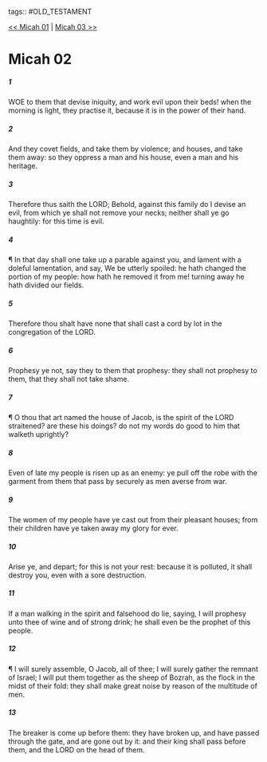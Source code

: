 tags:: #OLD_TESTAMENT

[<< Micah 01](OLD_TESTAMENT/33_Micah/Micah_01.md) | [Micah 03 >>](OLD_TESTAMENT/33_Micah/Micah_03.md)

# Micah 02

##### 1

WOE to them that devise iniquity, and work evil upon their beds! when the morning is light, they practise it, because it is in the power of their hand.

##### 2

And they covet fields, and take them by violence; and houses, and take them away: so they oppress a man and his house, even a man and his heritage.

##### 3

Therefore thus saith the LORD; Behold, against this family do I devise an evil, from which ye shall not remove your necks; neither shall ye go haughtily: for this time is evil.

##### 4

¶ In that day shall one take up a parable against you, and lament with a doleful lamentation, and say, We be utterly spoiled: he hath changed the portion of my people: how hath he removed it from me! turning away he hath divided our fields.

##### 5

Therefore thou shalt have none that shall cast a cord by lot in the congregation of the LORD.

##### 6

Prophesy ye not, say they to them that prophesy: they shall not prophesy to them, that they shall not take shame.

##### 7

¶ O thou that art named the house of Jacob, is the spirit of the LORD straitened? are these his doings? do not my words do good to him that walketh uprightly?

##### 8

Even of late my people is risen up as an enemy: ye pull off the robe with the garment from them that pass by securely as men averse from war.

##### 9

The women of my people have ye cast out from their pleasant houses; from their children have ye taken away my glory for ever.

##### 10

Arise ye, and depart; for this is not your rest: because it is polluted, it shall destroy you, even with a sore destruction.

##### 11

If a man walking in the spirit and falsehood do lie, saying, I will prophesy unto thee of wine and of strong drink; he shall even be the prophet of this people.

##### 12

¶ I will surely assemble, O Jacob, all of thee; I will surely gather the remnant of Israel; I will put them together as the sheep of Bozrah, as the flock in the midst of their fold: they shall make great noise by reason of the multitude of men.

##### 13

The breaker is come up before them: they have broken up, and have passed through the gate, and are gone out by it: and their king shall pass before them, and the LORD on the head of them.
